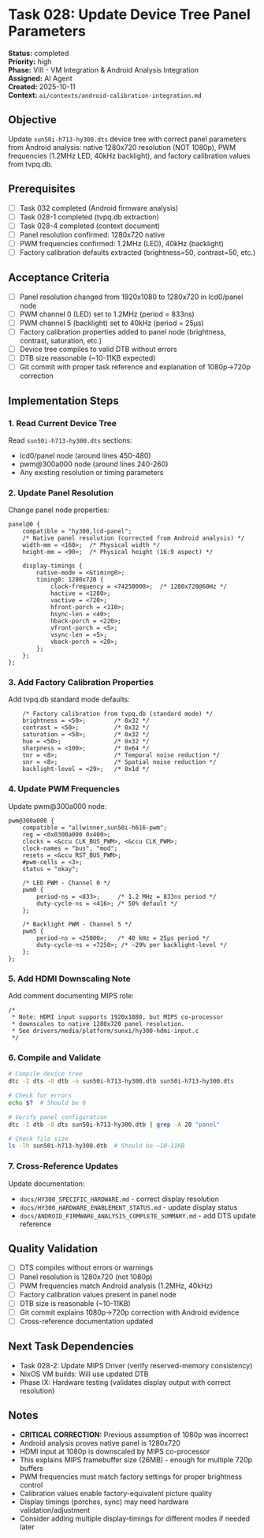 # Task 028: Update Device Tree Panel Parameters

**Status:** completed  
**Priority:** high  
**Phase:** VIII - VM Integration & Android Analysis Integration  
**Assigned:** AI Agent  
**Created:** 2025-10-11  
**Context:** `ai/contexts/android-calibration-integration.md`

## Objective

Update `sun50i-h713-hy300.dts` device tree with correct panel parameters from Android analysis: native 1280x720 resolution (NOT 1080p), PWM frequencies (1.2MHz LED, 40kHz backlight), and factory calibration values from tvpq.db.

## Prerequisites

- [ ] Task 032 completed (Android firmware analysis)
- [ ] Task 028-1 completed (tvpq.db extraction)
- [ ] Task 028-4 completed (context document)
- [ ] Panel resolution confirmed: 1280x720 native
- [ ] PWM frequencies confirmed: 1.2MHz (LED), 40kHz (backlight)
- [ ] Factory calibration defaults extracted (brightness=50, contrast=50, etc.)

## Acceptance Criteria

- [ ] Panel resolution changed from 1920x1080 to 1280x720 in lcd0/panel node
- [ ] PWM channel 0 (LED) set to 1.2MHz (period = 833ns)
- [ ] PWM channel 5 (backlight) set to 40kHz (period = 25µs)
- [ ] Factory calibration properties added to panel node (brightness, contrast, saturation, etc.)
- [ ] Device tree compiles to valid DTB without errors
- [ ] DTB size reasonable (~10-11KB expected)
- [ ] Git commit with proper task reference and explanation of 1080p→720p correction

## Implementation Steps

### 1. Read Current Device Tree
Read `sun50i-h713-hy300.dts` sections:
- lcd0/panel node (around lines 450-480)
- pwm@300a000 node (around lines 240-260)
- Any existing resolution or timing parameters

### 2. Update Panel Resolution
Change panel node properties:
```dts
panel@0 {
    compatible = "hy300,lcd-panel";
    /* Native panel resolution (corrected from Android analysis) */
    width-mm = <160>;  /* Physical width */
    height-mm = <90>;  /* Physical height (16:9 aspect) */
    
    display-timings {
        native-mode = <&timing0>;
        timing0: 1280x720 {
            clock-frequency = <74250000>;  /* 1280x720@60Hz */
            hactive = <1280>;
            vactive = <720>;
            hfront-porch = <110>;
            hsync-len = <40>;
            hback-porch = <220>;
            vfront-porch = <5>;
            vsync-len = <5>;
            vback-porch = <20>;
        };
    };
};
```

### 3. Add Factory Calibration Properties
Add tvpq.db standard mode defaults:
```dts
    /* Factory calibration from tvpq.db (standard mode) */
    brightness = <50>;        /* 0x32 */
    contrast = <50>;          /* 0x32 */
    saturation = <50>;        /* 0x32 */
    hue = <50>;               /* 0x32 */
    sharpness = <100>;        /* 0x64 */
    tnr = <8>;                /* Temporal noise reduction */
    snr = <8>;                /* Spatial noise reduction */
    backlight-level = <29>;   /* 0x1d */
```

### 4. Update PWM Frequencies
Update pwm@300a000 node:
```dts
pwm@300a000 {
    compatible = "allwinner,sun50i-h616-pwm";
    reg = <0x0300a000 0x400>;
    clocks = <&ccu CLK_BUS_PWM>, <&ccu CLK_PWM>;
    clock-names = "bus", "mod";
    resets = <&ccu RST_BUS_PWM>;
    #pwm-cells = <3>;
    status = "okay";
    
    /* LED PWM - Channel 0 */
    pwm0 {
        period-ns = <833>;     /* 1.2 MHz = 833ns period */
        duty-cycle-ns = <416>; /* 50% default */
    };
    
    /* Backlight PWM - Channel 5 */
    pwm5 {
        period-ns = <25000>;   /* 40 kHz = 25µs period */
        duty-cycle-ns = <7250>; /* ~29% per backlight-level */
    };
};
```

### 5. Add HDMI Downscaling Note
Add comment documenting MIPS role:
```dts
/* 
 * Note: HDMI input supports 1920x1080, but MIPS co-processor
 * downscales to native 1280x720 panel resolution.
 * See drivers/media/platform/sunxi/hy300-hdmi-input.c
 */
```

### 6. Compile and Validate
```bash
# Compile device tree
dtc -I dts -O dtb -o sun50i-h713-hy300.dtb sun50i-h713-hy300.dts

# Check for errors
echo $?  # Should be 0

# Verify panel configuration
dtc -I dtb -O dts sun50i-h713-hy300.dtb | grep -A 20 "panel"

# Check file size
ls -lh sun50i-h713-hy300.dtb  # Should be ~10-11KB
```

### 7. Cross-Reference Updates
Update documentation:
- `docs/HY300_SPECIFIC_HARDWARE.md` - correct display resolution
- `docs/HY300_HARDWARE_ENABLEMENT_STATUS.md` - update display status
- `docs/ANDROID_FIRMWARE_ANALYSIS_COMPLETE_SUMMARY.md` - add DTS update reference

## Quality Validation

- [ ] DTS compiles without errors or warnings
- [ ] Panel resolution is 1280x720 (not 1080p)
- [ ] PWM frequencies match Android analysis (1.2MHz, 40kHz)
- [ ] Factory calibration values present in panel node
- [ ] DTB size is reasonable (~10-11KB)
- [ ] Git commit explains 1080p→720p correction with Android evidence
- [ ] Cross-reference documentation updated

## Next Task Dependencies

- Task 028-2: Update MIPS Driver (verify reserved-memory consistency)
- NixOS VM builds: Will use updated DTB
- Phase IX: Hardware testing (validates display output with correct resolution)

## Notes

- **CRITICAL CORRECTION:** Previous assumption of 1080p was incorrect
- Android analysis proves native panel is 1280x720
- HDMI input at 1080p is downscaled by MIPS co-processor
- This explains MIPS framebuffer size (26MB) - enough for multiple 720p buffers
- PWM frequencies must match factory settings for proper brightness control
- Calibration values enable factory-equivalent picture quality
- Display timings (porches, sync) may need hardware validation/adjustment
- Consider adding multiple display-timings for different modes if needed later

